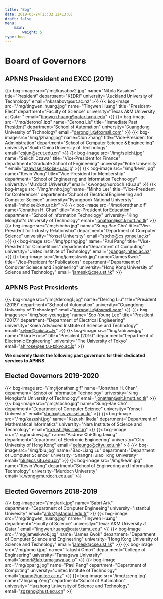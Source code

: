 ```yaml
---
title: "Bog"
date: 2019-03-24T13:32:12+13:00
draft: false
menu:
    main:
        weight: 5
type: bog
---
```


# Board of Governors

## APNNS President and EXCO (2019)

{{< bog-image src="/img/kasabov2.jpg" name="Nikola Kasabov" title="President" department="KEDRI" university="Auckland University of Technology" email="nkasabov@aut.ac.nz" >}}
{{< bog-image src="/img/tingwen_huang.jpg" name="Tingwen Huang" title="President-Elect" department="Faculty of Science" university="Texas A&M University at Qatar " email="tingwen.huang@qatar.tamu.edu" >}}
{{< bog-image src="/img/derong1.jpg" name="Derong Liu" title="Immediate Past President" department="School of Automation" university="Guangdong University of Technology" email="derongliu@foxmail.com" >}}
{{< bog-image src="/img/jzhang.jpg" name="Jun Zhang" title="Vice-President for Administration" department="School of Computer Science & Engineering" university="South China University of Technology" email="csjun@scut.edu.cn" >}}
{{< bog-image src="/img/seiichi.jpg" name="Seiichi Ozawa" title="Vice-President for Finance" department="Graduate School of Engineering" university="Kobe University " email="ozawasei@kobe-u.ac.jp" >}}
{{< bog-image src="/img/kevin.jpg" name="Kevin Wong" title="Vice-President for Membership" department="School of Engineering and Information Technology" university="Murdoch University" email="k.wong@murdoch.edu.au" >}}
{{< bog-image src="/img/minho.jpg" name="Minho Lee" title="Vice-President for Conferences" department="School of Electrical Engineering and Computer Science" university="Kyungpook National University" email="mholee@knu.ac.kr" >}}
{{< bog-image src="/img/jonathan.gif" name="Jonathan H. Chan" title="Vice-President for Education" department="School of Information Technology" university="King Mongkut's University of Technology" email="jonathan@sit.kmutt.ac.th" >}}
{{< bog-image src="/img/sbcho.jpg" name="Sung-Bae Cho" title="Vice-President for Industry Relationship" department="Department of Computer Science" university="Yonsei University" email="sbcho@cs.yonsei.ac.kr" >}}
{{< bog-image src="/img/ppang.jpg" name="Paul Pang" title="Vice-President for Competitions" department="Department of Computing" university="Unitec Institute of Technology" email="ppang@unitec.ac.nz" >}}
{{< bog-image src="/img/jameskwok.jpg" name="James Kwok" title="Vice-President for Publications" department="Department of Computer Science and Engineering" university="Hong Kong University of Science and Technology" email="jamesk@cse.ust.hk" >}}


## APNNS Past Presidents

{{< bog-image src="/img/derong1.jpg" name="Derong Liu" title="President (2018)" department="School of Automation" university="Guangdong University of Technology" email="derongliu@foxmail.com" >}}
{{< bog-image src="/img/soo-young.jpg" name="Soo-Young Lee" title="President (2017)" department="Department of Electrical Engineering" university="Korea Advanced Institute of Science and Technology" email="sylee@kaist.ac.kr" >}}
{{< bog-image src="/img/ahirose.jpg" name="Akira Hirose" title="President (2016)" department="Department of Electronic Engineering" university="The University of Tokyo" email="ahirose@ee.t.u-tokyo.ac.jp" >}}

**We sincerely thank the following past governors for their dedicated services to APNNS.**

## Elected Governors 2019-2020

{{< bog-image src="/img/jonathan.gif" name="Jonathan H. Chan" department="School of Information Technology" university="King Mongkut's University of Technology" email="jonathan@sit.kmutt.ac.th" >}}
{{< bog-image src="/img/sbcho.jpg" name="Sung-Bae Cho" department="Department of Computer Science" university="Yonsei University" email="sbcho@cs.yonsei.ac.kr" >}}
{{< bog-image src="/img/kazushi.jpg" name="Kazushi Ikeda" department="Department of Mathematical Informatics" university="Nara Institute of Science and Technology" email="kazushi@is.naist.jp" >}}
{{< bog-image src="/img/andrew.jpg" name="Andrew Chi-Sing Leung" department="Department of Electronic Engineering" university="City University of Hong Kong" email="eeleungc@cityu.edu.hk" >}}
{{< bog-image src="/img/blu.jpg" name="Bao-Liang Lu" department="Department of Computer Science" university="Shanghai Jiao Tong University" email="blu@cs.sjtu.edu.cn" >}}
{{< bog-image src="/img/kevin.jpg" name="Kevin Wong" department="School of Engineering and Information Technology" university="Murdoch University" email="k.wong@murdoch.edu.au" >}}

## Elected Governors 2018-2019

{{< bog-image src="/img/arik.jpg" name="Sabri Arik" department="Department of Computer Engineeing" university="Istanbul University" email="ariks@istanbul.edu.tr" >}}
{{< bog-image src="/img/tingwen_huang.jpg" name="Tingwen Huang" department="Faculty of Science" university="Texas A&M University at Qatar " email="tingwen.huang@qatar.tamu.edu" >}}
{{< bog-image src="/img/jameskwok.jpg" name="James Kwok" department="Department of Computer Science and Engineering" university="Hong Kong University of Science and Technology" email="jamesk@cse.ust.hk" >}}
{{< bog-image src="/img/omori.jpg" name="Takashi Omori" department="College of Engineering" university="Tamagawa University" email="omori@lab.tamagawa.ac.jp" >}}
{{< bog-image src="/img/ppang.jpg" name="Paul Pang" department="Department of Computing" university="Unitec Institute of Technology" email="ppang@unitec.ac.nz" >}}
{{< bog-image src="/img/zzeng.jpg" name="Zhigang Zeng" department="School of Automation" university="Huazhong University of Science and Technology" email="zgzeng@hust.edu.cn" >}}

